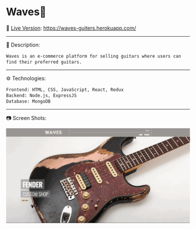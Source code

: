 # Waves🎸

🚀 [Live Version](https://waves-guiters.herokuapp.com/ "Waves"): https://waves-guiters.herokuapp.com/

---

📃 Description:

    Waves is an e-commerce platform for selling guitars where users can find their preferred guitars.

---

⚙️ Technologies:

    Frontend: HTML, CSS, JavaScript, React, Redux
    Backend: Node.js, ExpressJS
    Database: MongoDB

---

📷 Screen Shots:

![SharePlace: PlaceInfo](./readme/waves-screens.gif)
